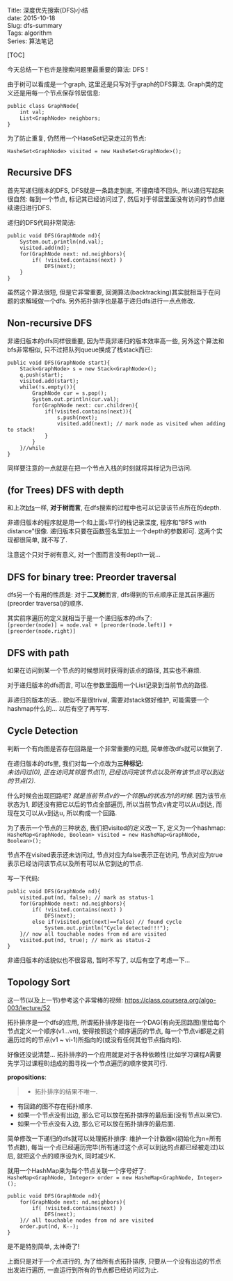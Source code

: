 Title: 深度优先搜索(DFS)小结      
date: 2015-10-18      
Slug: dfs-summary      
Tags: algorithm      
Series: 算法笔记
 
[TOC] 
   
今天总结一下也许是搜索问题里最重要的算法: DFS !    
   
由于树可以看成是一个graph, 这里还是只写对于graph的DFS算法. Graph类的定义还是用每一个节点保存邻居信息:    
   
	public class GraphNode{      
		int val;      
		List<GraphNode> neighbors;      
	}   
   
   
为了防止重复, 仍然用一个HaseSet记录走过的节点:    
   
``HasheSet<GraphNode> visited = new HasheSet<GraphNode>();``    
   
Recursive DFS   
-------------   
首先写递归版本的DFS, DFS就是一条路走到底, 不撞南墙不回头, 所以递归写起来很自然: 每到一个节点, 标记其已经访问过了, 然后对于邻居里面没有访问的节点继续递归进行DFS.    
   
递归的DFS代码非常简洁:    
   
	public void DFS(GraphNode nd){      
		System.out.println(nd.val);    
		visited.add(nd);   
		for(GraphNode next: nd.neighbors){   
			if( !visited.contains(next) )   
				DFS(next);   
		}   
	}   
   
虽然这个算法很短, 但是它非常重要, 回溯算法(backtracking)其实就相当于在问题的求解域做一个dfs. 另外拓扑排序也是基于递归dfs进行一点点修改.    
   
Non-recursive DFS   
-----------------   
非递归版本的dfs同样很重要, 因为毕竟非递归的版本效率高一些, 另外这个算法和bfs非常相似, 只不过把队列queue换成了栈stack而已:    
   
	public void DFS(GraphNode start){      
		Stack<GraphNode> s = new Stack<GraphNode>();   
		q.push(start);      
		visited.add(start);      
		while(!s.empty()){      
			GraphNode cur = s.pop();      
			System.out.println(cur.val);      
			for(GraphNode next: cur.children){       
				if(!visited.contains(next)){      
					s.push(next);      
					visited.add(next); // mark node as visited when adding to stack!       
				}      
			}      
		}//while      
	}   
   
同样要注意的一点就是在把一个节点入栈的时刻就将其标记为已访问.    
   
(for Trees) DFS with depth   
--------------------------   
和上次[bfs](http://x-wei.github.io/bfs-summary.html)一样, **对于树而言**, 在dfs搜索的过程中也可以记录该节点所在的depth.    
   
非递归版本的程序就是用一个和上面``s``平行的栈记录深度, 程序和"BFS with distance"很像. 递归版本只要在函数签名里加上一个depth的参数即可. 这两个实现都很简单, 就不写了.    
   
注意这个只对于树有意义, 对一个图而言没有depth一说...    
   
DFS for binary tree: Preorder traversal   
---------------------------------------   
dfs另一个有用的性质是: 对于**二叉树**而言, dfs得到的节点顺序正是其前序遍历(preorder traversal)的顺序.    
   
其实前序遍历的定义就相当于是一个递归版本的dfs了:    
``[preorder(node)] = node.val + [preorder(node.left)] + [preorder(node.right)]``   
   
DFS with path   
-------------   
如果在访问到某一个节点的时候想同时获得到该点的路径, 其实也不麻烦.    
   
对于递归版本的dfs而言, 可以在参数里面用一个List记录到当前节点的路径.    
   
非递归的版本的话... 貌似不是很trival, 需要对stack做好维护, 可能需要一个hashmap什么的... 以后有空了再写写.    
   
Cycle Detection   
---------------   
判断一个有向图是否存在回路是一个非常重要的问题, 简单修改dfs就可以做到了.    
   
在递归版本的dfs里, 我们对每一个点改为**三种标记**:    
*未访问过(0), 正在访问其邻居节点(1), 已经访问完该节点以及所有该节点可以到达的节点(2)*.    

什么时候会出现回路呢? *就是当前节点v的一个邻居u的状态为1的时候*. 因为该节点状态为1, 即还没有把它以后的节点全部遍历, 所以当前节点v肯定可以从u到达, 而现在又可以从v到达u, 所以构成一个回路.    
   
为了表示一个节点的三种状态, 我们把visited的定义改一下, 定义为一个hashmap:       
``HasheMap<GraphNode, Boolean> visited = new HasheMap<GraphNode, Boolean>();``    
   
节点不在visited表示还未访问过, 节点对应为false表示正在访问, 节点对应为true表示已经访问该节点以及所有可以从它到达的节点.    
   
写一下代码:    
   
	public void DFS(GraphNode nd){      
		visited.put(nd, false); // mark as status-1   
		for(GraphNode next: nd.neighbors){   
			if( !visited.contains(next) )   
				DFS(next);   
			else if(visited.get(next)==false) // found cycle   
				System.out.println("Cycle detected!!!");   
		}// now all touchable nodes from nd are visited   
		visited.put(nd, true); // mark as status-2   
	}   
   
非递归版本的话貌似也不很容易, 暂时不写了, 以后有空了考虑一下...   
   
Topology Sort   
-------------   
这一节(以及上一节)参考这个非常棒的视频: <https://class.coursera.org/algo-003/lecture/52>    
   
拓扑排序是一个dfs的应用, 所谓拓扑排序是指在一个DAG(有向无回路图)里给每个节点定义一个顺序(v1...vn), 使得按照这个顺序遍历的节点, 每一个节点vi都是之前遍历过的的节点(v1 ~ vi-1)所指向的(或没有任何其他节点指向的).    
   
好像还没说清楚... 拓扑排序的一个应用就是对于各种依赖性(比如学习课程A需要先学习过课程B)组成的图寻找一个节点遍历的顺序使其可行.    
   
**propositions**:    
   
>* 拓扑排序的结果不唯一.    
* 有回路的图不存在拓扑顺序.   
* 如果一个节点没有出边, 那么它可以放在拓扑排序的最后面(没有节点以来它).   
* 如果一个节点没有入边, 那么它可以放在拓扑排序的最后面.    
   
   
   
简单修改一下递归的dfs就可以处理拓扑排序: 维护一个计数器``K``(初始化为n=所有节点数), 每当一个点已经遍历完毕(所有通过这个点可以到达的点都已经被走过)以后, 就把这个点的顺序设为K, 同时减少K.    
   
就用一个HashMap来为每个节点关联一个序号好了:    
``HasheMap<GraphNode, Integer> order = new HasheMap<GraphNode, Integer>();``    
	   
	public void DFS(GraphNode nd){      
		for(GraphNode next: nd.neighbors){   
			if( !visited.contains(next) )   
				DFS(next);   
		}// all touchable nodes from nd are visited   
		order.put(nd, K--);   
	}   
   
是不是特别简单, 太神奇了!    
   
上面只是对于一个点进行的, 为了给所有点拓扑排序, 只要从一个没有出边的节点出发进行遍历, 一直运行到所有的节点都已经访问过为止.    
   
   
